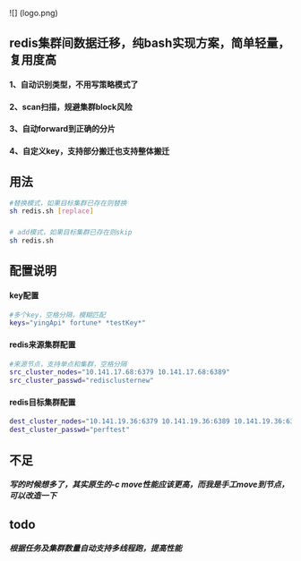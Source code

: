 ![] (logo.png)
## redis集群间数据迁移，纯bash实现方案，简单轻量，复用度高

#### 1、自动识别类型，不用写策略模式了
#### 2、scan扫描，规避集群block风险
#### 3、自动forward到正确的分片
#### 4、自定义key，支持部分搬迁也支持整体搬迁

## 用法

````bash
#替换模式，如果目标集群已存在则替换
sh redis.sh [replace]
````
###
````bash
# add模式，如果目标集群已存在则skip
sh redis.sh
````

## 配置说明
#### key配置
````bash
#多个key，空格分隔，模糊匹配
keys="yingApi* fortune* *testKey*"

````
#### redis来源集群配置
````bash
#来源节点，支持单点和集群，空格分隔
src_cluster_nodes="10.141.17.68:6379 10.141.17.68:6389"
src_cluster_passwd="redisclusternew"
````

#### redis目标集群配置

````bash
dest_cluster_nodes="10.141.19.36:6379 10.141.19.36:6389 10.141.19.36:6399"
dest_cluster_passwd="perftest"
````

## 不足
##### 写的时候想多了，其实原生的-c move性能应该更高，而我是手工move到节点，可以改造一下

## todo
##### 根据任务及集群数量自动支持多线程跑，提高性能
